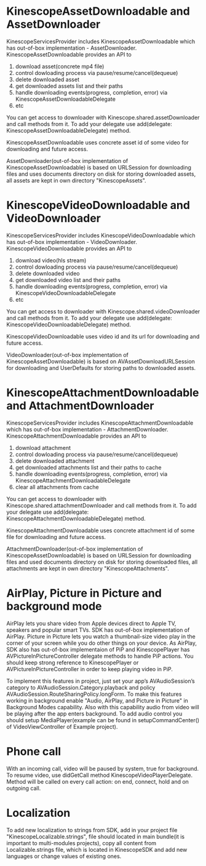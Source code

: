 <!-- TODO describe player and player view customisation -->

# KinescopeAssetDownloadable and AssetDownloader

KinescopeServicesProvider includes KinescopeAssetDownloadable which has out-of-box implementation - AssetDownloader. 
KinescopeAssetDownloadable provides an API to
1) download asset(concrete mp4 file)
2) control dowloading process via pause/resume/cancel(dequeue)
3) delete downloaded asset
4) get downloaded assets list and their paths
5) handle downloading events(progress, completion, error) via KinescopeAssetDownloadableDelegate
6) etc

You can get access to downloader with Kinescope.shared.assetDownloader and call methods from it.
To add your delegate use add(delegate: KinescopeAssetDownloadableDelegate) method.

KinescopeAssetDownloadable uses concrete asset id of some video for downloading and future access.  

AssetDownloader(out-of-box implementation of KinescopeAssetDownloadable) is based on URLSession for downloading files and uses documents directory on disk  for storing downloaded assets, all assets are kept in own directory "KinescopeAssets".

# KinescopeVideoDownloadable and VideoDownloader

KinescopeServicesProvider includes KinescopeVideoDownloadable which has out-of-box implementation - VideoDownloader. 
KinescopeVideoDownloadable provides an API to
1) download video(hls stream)
2) control dowloading process via pause/resume/cancel(dequeue)
3) delete downloaded video
4) get downloaded video list and their paths
5) handle downloading events(progress, completion, error) via KinescopeVideoDownloadableDelegate
6) etc

You can get access to downloader with Kinescope.shared.videoDownloader and call methods from it.
To add your delegate use add(delegate: KinescopeVideoDownloadableDelegate) method.

KinescopeVideoDownloadable uses video id and its url for downloading and future access.  

VideoDownloader(out-of-box implementation of KinescopeAssetDownloadable) is based on AVAssetDownloadURLSession for downloading and UserDefaults for storing paths to downloaded assets. 

# KinescopeAttachmentDownloadable and AttachmentDownloader

KinescopeServicesProvider includes KinescopeAttachmentDownloadable which has out-of-box implementation - AttachmentDownloader. 
KinescopeAttachmentDownloadable provides an API to
1) download attachment
2) control dowloading process via pause/resume/cancel(dequeue)
3) delete downloaded attachment
4) get downloaded attachments list and their paths to cache
5) handle downloading events(progress, completion, error) via KinescopeAttachmentDownloadableDelegate
6) clear all attachments from cache

You can get access to downloader with Kinescope.shared.attachmentDownloader and call methods from it.
To add your delegate use add(delegate: KinescopeAttachmentDownloadableDelegate) method.

KinescopeAttachmentDownloadable uses concrete attachment id of some file for downloading and future access.  

AttachmentDownloader(out-of-box implementation of KinescopeAssetDownloadable) is based on URLSession for downloading files and used documents directory on disk  for storing downloaded files, all attachments are kept in own directory "KinescopeAttachments".

# AirPlay, Picture in Picture and background mode

AirPlay lets you share video from Apple devices direct to Apple TV, speakers and popular smart TVs. SDK has out-of-box implementation of AirPlay. Picture in Picture lets you watch a thumbnail-size video play in the corner of your screen while you do other things on your device. As AirPlay, SDK also has out-of-box implementaion of PiP and KinescopePlayer has AVPictureInPictureController delegate methods to handle PiP actions. You should keep strong reference to KinescopePlayer or AVPictureInPictureController in order to keep playing video in PiP.

 To implement this features in project, just set your app’s AVAudioSession’s category to AVAudioSession.Category.playback and policy AVAudioSession.RouteSharingPolicy.longForm.
 To make this features working in background enable "Audio, AirPlay, and Picture in Picture" in Background Modes capability. Also with this capability audio from video will be playing after the app enters background. To add audio control you should setup MediaPlayer(example can be found in setupCommandCenter() of VideoViewController of Example project).

# Phone call

With an incoming call, video will be paused by system, true for background. To resume video, use didGetCall method KinescopeVideoPlayerDelegate. Method will be called on every call action: on end, connect, hold and on outgoing call.

# Localization

To add new localization to strings from SDK, add in your project file "KinescopeLocalizable.strings", file should located in main bundle(it is important to multi-modules projects), copy all content from Localizable.strings file, which is located in KinescopeSDK and add new languages or change values of existing ones. 
